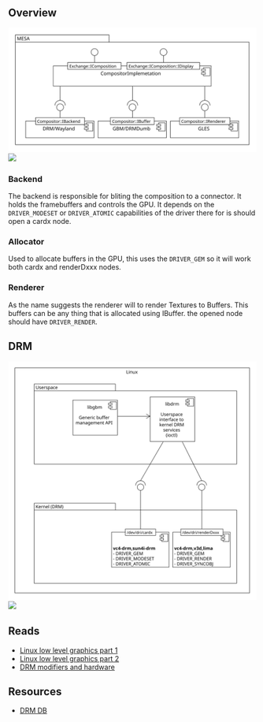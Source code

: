 ## Overview
![components overview](./assets/components.svg)
<img src="./assest/components.svg">

### Backend
The backend is responsible for bliting the composition to a connector. It holds the framebuffers and controls the GPU. It depends on the ```DRIVER_MODESET``` or ```DRIVER_ATOMIC``` capabilities of the driver there for is should open a cardx node.

### Allocator
Used to allocate buffers in the GPU, this uses the ```DRIVER_GEM``` so it will work both cardx and renderDxxx nodes. 

### Renderer
As the name suggests the renderer will to render Textures to Buffers. This buffers can be any thing that is allocated using IBuffer. the opened node should  have ```DRIVER_RENDER```. 

## DRM
![components overview](./assets/linux-drm.svg)
<img src="./assest/linux-drm.svg">

## Reads
- [Linux low level graphics part 1](https://www.collabora.com/news-and-blog/blog/2018/03/20/a-new-era-for-linux-low-level-graphics-part-1)
- [Linux low level graphics part 2](https://www.collabora.com/news-and-blog/blog/2018/03/23/a-new-era-for-linux-low-level-graphics-part-2)
- [DRM modifiers and hardware](https://www.linux.com/training-tutorials/optimizing-graphics-memory-bandwidth-compression-and-tiling-notes-drm-format-modifiers)

## Resources
- [DRM DB](https://drmdb.emersion.fr)